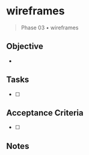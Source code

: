 # wireframes

> Phase 03 • wireframes

## Objective
- 

## Tasks
- [ ] 

## Acceptance Criteria
- [ ] 

## Notes

